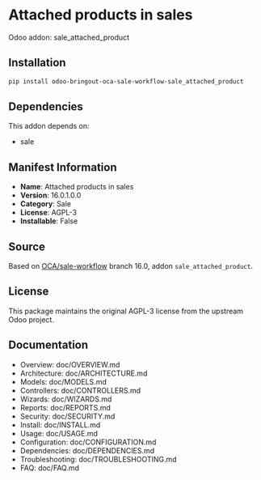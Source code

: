 # Attached products in sales

Odoo addon: sale_attached_product

## Installation

```bash
pip install odoo-bringout-oca-sale-workflow-sale_attached_product
```

## Dependencies

This addon depends on:
- sale

## Manifest Information

- **Name**: Attached products in sales
- **Version**: 16.0.1.0.0
- **Category**: Sale
- **License**: AGPL-3
- **Installable**: False

## Source

Based on [OCA/sale-workflow](https://github.com/OCA/sale-workflow) branch 16.0, addon `sale_attached_product`.

## License

This package maintains the original AGPL-3 license from the upstream Odoo project.

## Documentation

- Overview: doc/OVERVIEW.md
- Architecture: doc/ARCHITECTURE.md
- Models: doc/MODELS.md
- Controllers: doc/CONTROLLERS.md
- Wizards: doc/WIZARDS.md
- Reports: doc/REPORTS.md
- Security: doc/SECURITY.md
- Install: doc/INSTALL.md
- Usage: doc/USAGE.md
- Configuration: doc/CONFIGURATION.md
- Dependencies: doc/DEPENDENCIES.md
- Troubleshooting: doc/TROUBLESHOOTING.md
- FAQ: doc/FAQ.md
